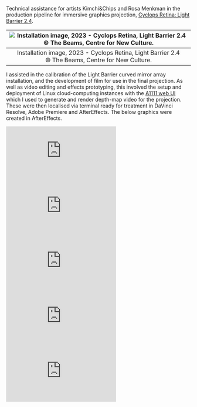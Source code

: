 Technical assistance for artists Kimchi&Chips and Rosa Menkman in the production pipeline for immersive graphics projection, [Cyclops Retina: Light Barrier 2.4](https://www.youtube.com/watch?v=g9eCPL0TvMQ).

<div class="mkd_img"> 

|![Installation image, 2023 - Cyclops Retina, Light Barrier 2.4 © The Beams, Centre for New Culture. ](/images/1.webp)|
|:--:| 
|Installation image, 2023 - Cyclops Retina, Light Barrier 2.4 © The Beams, Centre for New Culture.|

</div>

I assisted in the calibration of the Light Barrier curved mirror array installation, and the development of film for use in the final projection. As well as video editing and effects prototyping, this involved the setup and deployment of Linux cloud-computing instances with the [A1111 web UI](https://github.com/AUTOMATIC1111/stable-diffusion-webui) which I used to generate and render depth-map video for the projection. These were then localised via terminal ready for treatment in DaVinci Resolve, Adobe Premiere and AfterEffects. The below graphics were created in AfterEffects. 
<div class="column-media-container">
    <div class="row-media-container">
        <div class="row-video">
        <iframe 
            src="https://player.vimeo.com/video/816548733?h=7d4a7fa1a5?badge=0&autopause=0&player_id=0&app_id=58479&title=0&byline=0&portrait=0"
            frameborder="0"
            allow="autoplay; fullscreen; picture-in-picture; clipboard-write; encrypted-media"
            allowfullscreen>
        </iframe>
        </div>
        <div class="row-video">
        <iframe 
            src="https://player.vimeo.com/video/816548874?h=6d825b4d47?badge=0&autopause=0&player_id=0&app_id=58479&title=0&byline=0&portrait=0"
            frameborder="0"
            allow="autoplay; fullscreen; picture-in-picture; clipboard-write; encrypted-media"
            allowfullscreen>
        </iframe>
        </div>
    </div>
    </div>
    <div class="row-media-container">
        <div class="row-video">
        <iframe 
            src="https://player.vimeo.com/video/1062026909?badge=0&autopause=0&player_id=0&app_id=58479&title=0&byline=0&portrait=0"
            frameborder="0"
            allow="autoplay; fullscreen; picture-in-picture; clipboard-write; encrypted-media"
            allowfullscreen>
        </iframe>
        </div>
        <div class="row-video">
        <iframe 
            src="https://player.vimeo.com/video/1062080810?badge=0&autopause=0&player_id=0&app_id=58479&title=0&byline=0&portrait=0"
            frameborder="0"
            allow="autoplay; fullscreen; picture-in-picture; clipboard-write; encrypted-media"
            allowfullscreen>
        </iframe>
        </div>
        <div class="row-video">
        <iframe 
            src="https://player.vimeo.com/video/1062026962?badge=0&autopause=0&player_id=0&app_id=58479&title=0&byline=0&portrait=0"
            frameborder="0"
            allow="autoplay; fullscreen; picture-in-picture; clipboard-write; encrypted-media"
            allowfullscreen>
        </iframe>
        </div>
    </div>
    </div>
</div>
